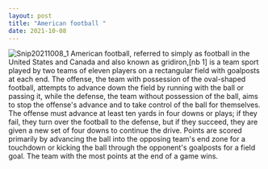 ```yaml
--- 
layout: post 
title: "American football " 
date: 2021-10-08 
--- 
```

![Snip20211008_1](https://user-images.githubusercontent.com/92096822/136566695-f1897abb-f1eb-4ff6-b2f2-33a4406b6e7e.png)
American football, referred to simply as football in the United States and Canada and also known as gridiron,[nb 1] is a team sport played by two teams of eleven players on a rectangular field with goalposts at each end. The offense, the team with possession of the oval-shaped football, attempts to advance down the field by running with the ball or passing it, while the defense, the team without possession of the ball, aims to stop the offense's advance and to take control of the ball for themselves. The offense must advance at least ten yards in four downs or plays; if they fail, they turn over the football to the defense, but if they succeed, they are given a new set of four downs to continue the drive. Points are scored primarily by advancing the ball into the opposing team's end zone for a touchdown or kicking the ball through the opponent's goalposts for a field goal. The team with the most points at the end of a game wins. 
